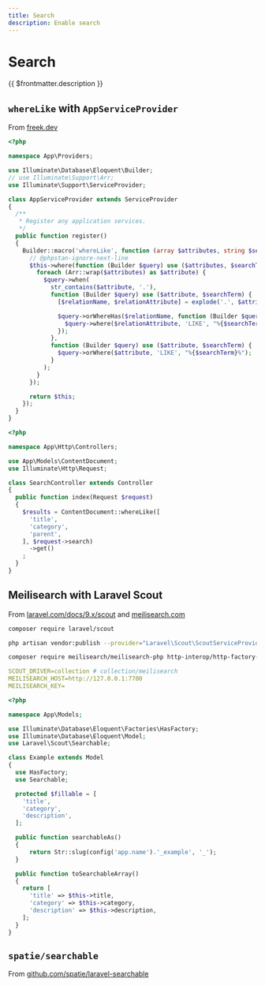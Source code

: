 ```yaml
---
title: Search
description: Enable search
---
```


# Search

{{ $frontmatter.description }}

## `whereLike` with `AppServiceProvider`

From [freek.dev](https://freek.dev/1182-searching-models-using-a-where-like-query-in-laravel)

```php title="app/Providers/AppServiceProvider.php"
<?php

namespace App\Providers;

use Illuminate\Database\Eloquent\Builder;
// use Illuminate\Support\Arr;
use Illuminate\Support\ServiceProvider;

class AppServiceProvider extends ServiceProvider
{
  /**
   * Register any application services.
   */
  public function register()
  {
    Builder::macro('whereLike', function (array $attributes, string $searchTerm) {
      // @phpstan-ignore-next-line
      $this->where(function (Builder $query) use ($attributes, $searchTerm) {
        foreach (Arr::wrap($attributes) as $attribute) {
          $query->when(
            str_contains($attribute, '.'),
            function (Builder $query) use ($attribute, $searchTerm) {
              [$relationName, $relationAttribute] = explode('.', $attribute);

              $query->orWhereHas($relationName, function (Builder $query) use ($relationAttribute, $searchTerm) {
                $query->where($relationAttribute, 'LIKE', "%{$searchTerm}%");
              });
            },
            function (Builder $query) use ($attribute, $searchTerm) {
              $query->orWhere($attribute, 'LIKE', "%{$searchTerm}%");
            }
          );
        }
      });

      return $this;
    });
  }
}
```

```php title="app/Http/Controllers/SearchController.php"
<?php

namespace App\Http\Controllers;

use App\Models\ContentDocument;
use Illuminate\Http\Request;

class SearchController extends Controller
{
  public function index(Request $request)
  {
    $results = ContentDocument::whereLike([
      'title',
      'category',
      'parent',
    ], $request->search)
      ->get()
    ;
  }
}
```

## Meilisearch with Laravel Scout

From [laravel.com/docs/9.x/scout](https://laravel.com/docs/9.x/scout) and [meilisearch.com](https://www.meilisearch.com)

```sh
composer require laravel/scout
```

```sh
php artisan vendor:publish --provider="Laravel\Scout\ScoutServiceProvider"
```

```sh
composer require meilisearch/meilisearch-php http-interop/http-factory-guzzle
```

```yaml [.env]
SCOUT_DRIVER=collection # collection/meilisearch
MEILISEARCH_HOST=http://127.0.0.1:7700
MEILISEARCH_KEY=
```

```php title="app/Models/Example.php"
<?php

namespace App\Models;

use Illuminate\Database\Eloquent\Factories\HasFactory;
use Illuminate\Database\Eloquent\Model;
use Laravel\Scout\Searchable;

class Example extends Model
{
  use HasFactory;
  use Searchable;

  protected $fillable = [
    'title',
    'category',
    'description',
  ];

  public function searchableAs()
  {
      return Str::slug(config('app.name').'_example', '_');
  }

  public function toSearchableArray()
  {
    return [
      'title' => $this->title,
      'category' => $this->category,
      'description' => $this->description,
    ];
  }
}
```

## `spatie/searchable`

From [github.com/spatie/laravel-searchable](https://github.com/spatie/laravel-searchable)
